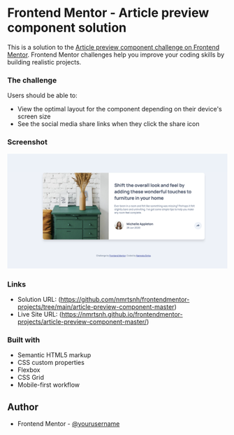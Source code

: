 # Frontend Mentor - Article preview component solution

This is a solution to the [Article preview component challenge on Frontend Mentor](https://www.frontendmentor.io/challenges/article-preview-component-dYBN_pYFT). Frontend Mentor challenges help you improve your coding skills by building realistic projects.

### The challenge

Users should be able to:

- View the optimal layout for the component depending on their device's screen size
- See the social media share links when they click the share icon

### Screenshot

![Article Preview Component](./images/screenshot.jpg)

### Links

- Solution URL: (https://github.com/nmrtsnh/frontendmentor-projects/tree/main/article-preview-component-master)
- Live Site URL: (https://nmrtsnh.github.io/frontendmentor-projects/article-preview-component-master/)

### Built with

- Semantic HTML5 markup
- CSS custom properties
- Flexbox
- CSS Grid
- Mobile-first workflow

## Author

- Frontend Mentor - [@yourusername](https://www.frontendmentor.io/profile/nmrtsnh)
